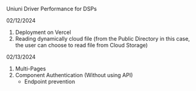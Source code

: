 Uniuni Driver Performance for DSPs

02/12/2024
1. Deployment on Vercel
2. Reading dynamically cloud file (from the Public Directory in this case, the user can choose to read file from Cloud Storage)

02/13/2024
1. Multi-Pages
2. Component Authentication (Without using API)
   - Endpoint prevention